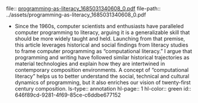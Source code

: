 file:: [programming-as-literacy_1685031340608_0.pdf](../assets/programming-as-literacy_1685031340608_0.pdf)
file-path:: ../assets/programming-as-literacy_1685031340608_0.pdf

- Since the 1960s, computer scientists and enthusiasts have paralleled computer programming to literacy, arguing it is a generalizable skill that should be more widely taught and held. Launching from that premise, this article leverages historical and social findings from literacy studies to frame computer programming as “computational literacy.” I argue that programming and writing have followed similar historical trajectories as material technologies and explain how they are intertwined in contemporary composition environments. A concept of “computational literacy” helps us to better understand the social, technical and cultural dynamics of programming, but it also enriches our vision of twenty-first century composition.
  ls-type:: annotation
  hl-page:: 1
  hl-color:: green
  id:: 646f89cd-9281-4f69-85ce-c6ddbe677152